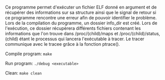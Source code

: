Ce programme permet d'exécuter un fichier ELF donné en argument et de
récupérer des informations sur sa structure ainsi que le signal de retour
si ce programme rencontre une erreur afin de pouvoir identifier le problème.
Lors de la compilation du programme, un dossier info_dir est créé.
Lors de l'exécution, ce dossier récupèrera différents fichiers contenant
les informations que l'on trouve dans /proc/(child)/maps et /proc/(child)/status,
(child) étant le processus qui lancera l'exécutable à tracer.
Le tracer communique avec le tracee grâce à la fonction ptrace().

Compile program:
`make`

Run program:
`./debug <executable>`

Clean:
`make clean`
